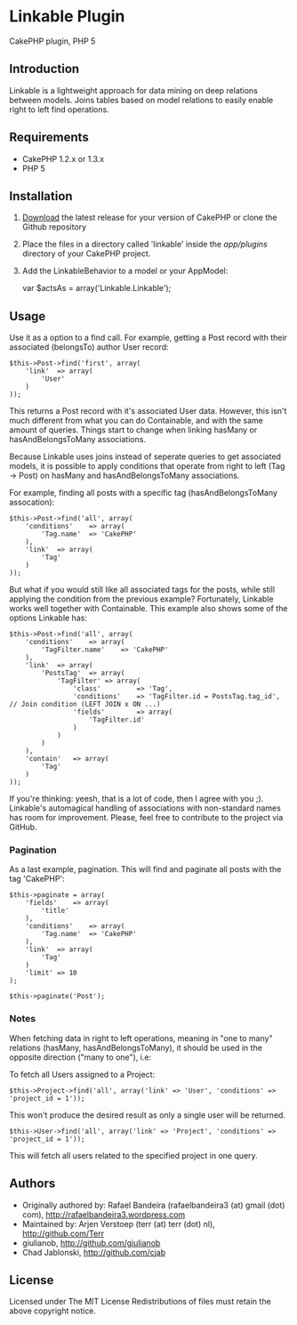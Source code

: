 # Linkable Plugin
CakePHP plugin, PHP 5

## Introduction ##

Linkable is a lightweight approach for data mining on deep relations between models. Joins tables based on model relations to easily enable right to left find operations.

## Requirements ##
- CakePHP 1.2.x or 1.3.x
- PHP 5

## Installation ##

1. [Download] the latest release for your version of CakePHP or clone the Github repository

2. Place the files in a directory called 'linkable' inside the *app/plugins* directory of your CakePHP project.

3. Add the LinkableBehavior to a model or your AppModel:

    var $actsAs = array('Linkable.Linkable');

## Usage ##

Use it as a option to a find call. For example, getting a Post record with their associated (belongsTo) author User record:

    $this->Post->find('first', array(
		'link'	=> array(
			'User'
		)
	));
	
This returns a Post record with it's associated User data. However, this isn't much different from what you can do Containable, and with the same amount of queries. Things start to change when linking hasMany or hasAndBelongsToMany associations.

Because Linkable uses joins instead of seperate queries to get associated models, it is possible to apply conditions that operate from right to left (Tag -> Post) on hasMany and hasAndBelongsToMany associations.

For example, finding all posts with a specific tag (hasAndBelongsToMany assocation):

    $this->Post->find('all', array(
		'conditions'	=> array(
			'Tag.name'	=> 'CakePHP'
		),
		'link'	=> array(
			'Tag'
		)
	));

But what if you would still like all associated tags for the posts, while still applying the condition from the previous example? Fortunately, Linkable works well together with Containable. This example also shows some of the options Linkable has:

    $this->Post->find('all', array(
		'conditions'	=> array(
			'TagFilter.name'	=> 'CakePHP'
		),
		'link'	=> array(
			'PostsTag'	=> array(
				'TagFilter'	=> array(
					'class'			=> 'Tag',
					'conditions'	=> 'TagFilter.id = PostsTag.tag_id',	// Join condition (LEFT JOIN x ON ...)
					'fields'		=> array(
						'TagFilter.id'
					)
				)
			)
		),
        'contain'	=> array(
			'Tag'
		)
	));

If you're thinking: yeesh, that is a lot of code, then I agree with you ;). Linkable's automagical handling of associations with non-standard names has room for improvement. Please, feel free to contribute to the project via GitHub.

### Pagination ###

As a last example, pagination. This will find and paginate all posts with the tag 'CakePHP':

    $this->paginate = array(
        'fields'    => array(
            'title'
        ),
        'conditions'	=> array(
			'Tag.name'	=> 'CakePHP'
		),
		'link'	=> array(
			'Tag'
		)
        'limit' => 10
    );
    
    $this->paginate('Post');

### Notes ##

When fetching data in right to left operations, meaning in "one to many" relations (hasMany, hasAndBelongsToMany), it should be used in the opposite direction ("many to one"), i.e:

To fetch all Users assigned to a Project:

    $this->Project->find('all', array('link' => 'User', 'conditions' => 'project_id = 1'));
This won't produce the desired result as only a single user will be returned.

    $this->User->find('all', array('link' => 'Project', 'conditions' => 'project_id = 1'));
This will fetch all users related to the specified project in one query.

## Authors ##
- Originally authored by: Rafael Bandeira (rafaelbandeira3 (at) gmail (dot) com), http://rafaelbandeira3.wordpress.com
- Maintained by: Arjen Verstoep (terr (at) terr (dot) nl), http://github.com/Terr
- giulianob, http://github.com/giulianob
- Chad Jablonski, http://github.com/cjab

## License ##

Licensed under The MIT License
Redistributions of files must retain the above copyright notice.

[Download]: http://github.com/Terr/linkable/downloads